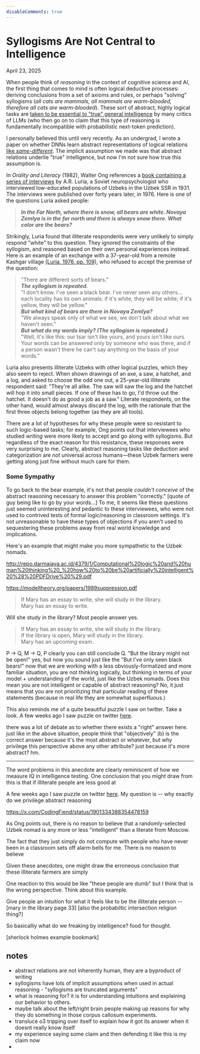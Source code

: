 ```yaml
---
disableComments: true
---
```


# Syllogisms Are Not Central to Intelligence
April 23, 2025 

<!-- I'm worried that our understanding of reasoning as highly-educated, literate experts in code, mathematics, and logic is not representative of "natural" human reasoning.  -->

When people think of *reasoning* in the context of cognitive science and AI, the first thing that comes to mind is often logical deductive processes: deriving conclusions from a set of axioms and rules, or perhaps "solving" syllogisms (*all cats are mammals, all mammals are warm-blooded, therefore all cats are warm-blooded*). These sort of abstract, highly logical tasks are [taken to be essential to "true" general intelligence](https://garymarcus.substack.com/p/llms-dont-do-formal-reasoning-and) by many critics of LLMs (who then go on to claim that this type of reasoning is fundamentally incompatible with probabilistic next-token prediction). 

I personally believed this until very recently. As an undergrad, I wrote a paper on whether DNNs learn abstract representations of logical relations [like *same-different*](https://arxiv.org/abs/2310.09612). The implicit assumption we made was that abstract relations underlie "true" intelligence, but now I'm not sure how true this assumption is. 

In *Orality and Literacy* (1982), Walter Ong references a [book containing a series of interviews](https://dl1.cuni.cz/pluginfile.php/738180/mod_resource/content/0/Luria%20-%20Cognitive-development-its-cultural-and-social-foundations.pdf) by A.R. Luria, a Soviet neuropsychologist who interviewed low-educated populations of Uzbeks in the Uzbek SSR in 1931. The interviews were published over forty years later, in 1976. Here is one of the questions Luria asked people:

> ***In the Far North, where there is snow, all bears are white. Novaya Zemlya is in the far north and there is always snow there. What color are the bears?***

Strikingly, Luria found that illiterate respondents were very unlikely to simply respond "white" to this question. They ignored the constraints of the syllogism, and reasoned based on their own personal experiences instead. Here is an example of an exchange with a 37-year-old from a remote Kashgar village [(Luria, 1976, pp. 109)](https://dl1.cuni.cz/pluginfile.php/738180/mod_resource/content/0/Luria%20-%20Cognitive-development-its-cultural-and-social-foundations.pdf), who refused to accept the premise of the question:

> "There are different sorts of bears." <br>
> ***The syllogism is repeated.*** <br>
> "I don't know. I've seen a black bear. I've never seen any others... each locality has its own animals: if it's white, they will be white; if it's yellow, they will be yellow." <br>
> ***But what kind of bears are there in Novaya Zemlya?***<br>
> "We always speak only of what we see, we don't talk about what we haven't seen."<br>
> ***But what do my words imply? (The syllogism is repeated.)***<br>
> "Well, it's like this: our tsar isn't like yours, and yours isn't like ours. Your words can be answered only by someone who was there, and if a person wasn't there he can't say anything on the basis of your words." <br>


Luria also presents illiterate Uzbeks with other logical puzzles, which they also seem to reject. When shown drawings of an axe, a saw, a hatchet, and a log, and asked to choose the odd one out, a 25-year-old illiterate respondent said: "They're all alike. The saw will saw the log and the hatchet will hop it into small pieces. If one of these has to go, I'd throw out the hatchet. It doesn't do as good a job as a saw." Literate respondents, on the other hand, would almost always discard the log, with the rationale that the first three objects belong together (as they are all tools). 

There are a lot of hypotheses for why these people were so resistant to such logic-based tasks; for example, Ong points out that interviewees who studied *writing* were more likely to accept and go along with syllogisms. But regardless of the exact reason for this resistance, these responses were very surprising to me. Clearly, abstract reasoning tasks like deduction and categorization are *not* universal across humans—these Uzbek farmers were getting along just fine without much care for them. 

### Some Sympathy 

To go back to the bear example, it's not that people *couldn't conceive* of the abstract reasoning necessary to answer this problem "correctly." [quote of guy being like to go by your words...] To me, it seems like these questions just seemed uninteresting and pedantic to these interviewees, who were not used to contrived tests of formal logic/reasoning in classroom settings. It's not unreasonable to have these types of objections if you aren't used to sequestering these problems away from real world knowledge and implications. 

Here's an example that might make you more sympathetic to the Uzbek nomads. 

http://repo.darmajaya.ac.id/4379/1/Computational%20logic%20and%20human%20thinking%20_%20how%20to%20be%20artificially%20intelligent%20%28%20PDFDrive%20%29.pdf

https://modeltheory.org/papers/1989suppression.pdf

> If Mary has an essay to write, she will study in the library.<br>Mary has an essay to write. 

Will she study in the library? Most people answer yes. 


> If Mary has an essay to write, she will study in the library.
<br> If the library is open, Mary will study in the library. <br> Mary has an upcoming exam.

P -> Q, M -> Q, P
clearly you can still conclude Q. "But the library might not be open!" yes, but now you sound just like the "But I've only seen black bears!" now that we are working with a less obviously-formalized and more familiar situation, you are not thinking logically, but thinking in terms of your model + understanding of the world, just like the Uzbek nomads. Does this mean  you are not intelligent or capable of abstract reasoning? No, it just means that you are not prioritizing that particular reading of these statements (because in real life they are somewhat superfluous.)

This also reminds me of a quite beautiful puzzle I saw on twitter.  Take a look.
 A few weeks ago I saw  puzzle on twitter [here](https://x.com/moebio/status/1901295095262982261). 

there was a lot of debate as to whether there exists a "right" answer here. just like in the above situation, people think that "objectively" (b) is the correct answer because it's the most abstract or whatever, but why privilege this perspective above any other attribute? just because it's more abstract? hm. 


---

The word problems in this anecdote are clearly reminiscent of how we measure IQ in intelligence testing. One conclusion that you might draw from this is that if illiterate people are less good at 


 A few weeks ago I saw  puzzle on twitter [here](https://x.com/moebio/status/1901295095262982261). My question is -- why exactly do we privilege abstract reasoning 

https://x.com/CodingFiend/status/1901334388354478159  

As Ong points out, there is no reason to believe that a randomly-selected Uzbek nomad is any more or less "intelligent" than a literate from Moscow. 

 The fact that they just simply do not compute with people who have never been in a classroom sets off alarm bells for me. There is no reason to believe 


Given these anecdotes, one might draw the erroneous conclusion that these illiterate farmers are simply 

<!-- Ong uses the results of these interviews as evidence for his hypothesis that literacy, being trained to read and write, fundamentally changes the psychology of individuals and cultures. Regardless of whether this is true (I think you should read his original work if you are interested), I was wondering what exactly this means for evaluating the reasoning capabilities of LLMs.  -->


One reaction to this would be like "these people are dumb" but I think that is the wrong perspective. Think about this example. 

Give people an intuition for what it feels like to be the illiterate person -- [mary in the library page 33]
[also the probabiltic intersection religion thing?]   

So basicalliy what do we freaking by intelligence? food for thought. 

[sherlock holmes example bookmark]


## notes 

- abstract relations are not inherently human, they are a byproduct of writing 
- syllogisms have lots of implicit assumptions when used in actual reasoning - "syllogisms are truncated arguments" 
- what is reasoning for? it is for understanding intuitions and explaining our behavior to others. 
- maybe talk about the left/right brain people making up reasons for why they do something in those corpus callosum experiments. 
- transluce o3 tripping over itself to explain how it got its answer when it doesnt really know itself 
- my experience saying some claim and then defending it like this is my claim now 
- 

